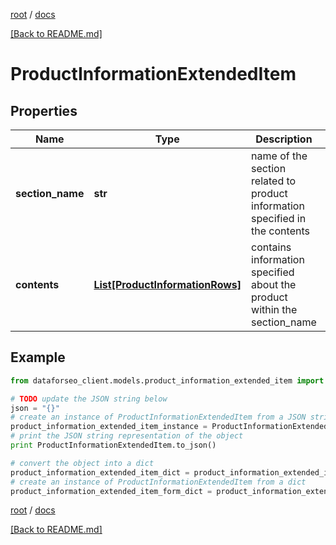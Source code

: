 [root](./../ "root") / [docs](./ "docs")

[[Back to README.md]](./../README.md "[Back to README.md]")

# ProductInformationExtendedItem

## Properties

Name | Type | Description | Notes
------------ | ------------- | ------------- | -------------
**section_name** | **str** | name of the section related to product information specified in the contents | [optional]
**contents** | [**List[ProductInformationRows]**](ProductInformationRows.md) | contains information specified about the product within the section_name | [optional]

## Example

```python
from dataforseo_client.models.product_information_extended_item import ProductInformationExtendedItem

# TODO update the JSON string below
json = "{}"
# create an instance of ProductInformationExtendedItem from a JSON string
product_information_extended_item_instance = ProductInformationExtendedItem.from_json(json)
# print the JSON string representation of the object
print ProductInformationExtendedItem.to_json()

# convert the object into a dict
product_information_extended_item_dict = product_information_extended_item_instance.to_dict()
# create an instance of ProductInformationExtendedItem from a dict
product_information_extended_item_form_dict = product_information_extended_item.from_dict(product_information_extended_item_dict)
```

  

[root](./../ "root") / [docs](./ "docs")

[[Back to README.md]](./../README.md "[Back to README.md]")
